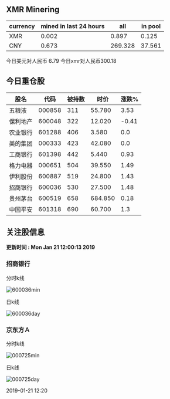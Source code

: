 ## XMR Minering

|currency|mined in last 24 hours|all|in pool|
|---|---|---|---|
|XMR|0.002|0.897|0.125|
|CNY|0.673|269.328|37.561|

今日美元对人民币 6.79	今日xmr对人民币300.18


## 今日重仓股 

|股名|代码|被持数|时价|涨跌%|
|---|---|---|---|---|
|五粮液|000858|311|55.780|3.53|
|保利地产|600048|322|12.020|-0.41|
|农业银行|601288|406|3.580|0.0|
|美的集团|000333|423|42.080|0.0|
|工商银行|601398|442|5.440|0.93|
|格力电器|000651|504|39.550|1.49|
|伊利股份|600887|519|24.800|1.43|
|招商银行|600036|530|27.500|1.48|
|贵州茅台|600519|658|684.850|0.18|
|中国平安|601318|690|60.700|1.3|

## 关注股信息
**更新时间 : Mon Jan 21 12:00:13 2019**
### 招商银行 
分时k线

![600036min](http://image.sinajs.cn/newchart/min/n/sh600036.gif)

日k线

![600036day](http://image.sinajs.cn/newchart/daily/n/sh600036.gif)

### 京东方Ａ 
分时k线

![000725min](http://image.sinajs.cn/newchart/min/n/sz000725.gif)

日k线

![000725day](http://image.sinajs.cn/newchart/daily/n/sz000725.gif)

2019-01-21 12:20